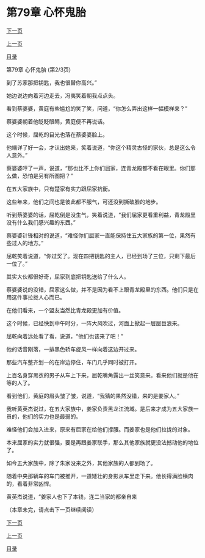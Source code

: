 <h1>第79章   心怀鬼胎</h1>
            <div><p><a href="./236_%E7%AC%AC79%E7%AB%A0_%E5%BF%83%E6%80%80%E9%AC%BC%E8%83%8E.md">下一页</a></p><p><a href="./234_%E7%AC%AC79%E7%AB%A0_%E5%BF%83%E6%80%80%E9%AC%BC%E8%83%8E.md">上一页</a></p><p><a href="../">目录</a></p></div>
            <div><p>第79章   心怀鬼胎 (第2/3页)</p><p>到了苏家那把钥匙，我也很替你高兴。”</p><p>她边说边向着河边走去，冯夷笑着朝我点点头。</p><p>看到蔡婆婆，黄庭有些尴尬的笑了笑，问道，“你怎么弄出这样一幅模样来？”</p><p>蔡婆婆朝着他眨眨眼睛，黄庭便不再说话。</p><p>这个时候，屈乾的目光也落在蔡婆婆脸上。</p><p>他端详了好一会，才认出她来，笑着说道，“你这个精灵古怪的家伙，总是这么令人意外。”</p><p>蔡婆婆哼了一声，说道，“那也比不上你们屈家，连青龙殿都不看在眼里。你们那么做，恐怕是另有所图把？”</p><p>在五大家族中，只有楚家有实力跟屈家抗衡。</p><p>这些年来，他们之间也是彼此都不服气，可还没到撕破脸的地步。</p><p>听到蔡婆婆的话，屈乾倒是没生气，笑着说道，“我们屈家更看重利益，青龙殿里没有什么我们感兴趣的东西。”</p><p>蔡婆婆针锋相对的说道，“难怪你们屈家一直能保持住五大家族的第一位，果然有些过人的地方。”</p><p>屈乾笑着说道，“你过奖了。现在四把钥匙的主人，已经到场了三位，只剩下最后一位了。”</p><p>其实大伙都很好奇，屈家到底把钥匙送给了什么人。</p><p>蔡婆婆说的没错，屈家这么做，并不是因为看不上眼青龙殿里的东西。他们只是在用这件事拉拢人心而已。</p><p>在他们看来，一个盟友当然比青龙殿更加有价值。</p><p>这个时候，已经快到中午时分，一阵大风吹过，河面上掀起一层层巨浪来。</p><p>屈乾向着远处看了看，说道，“他们也该来了吧！”</p><p>他的话音刚落，一排黑色轿车旋风一样向着这边开过来。</p><p>那些汽车整齐划一的在岸边停住，车门几乎同时被打开。</p><p>上百名身穿黑衣的男子从车上下来，屈乾嘴角露出一丝笑意来。看来他们就是他在等的人了。</p><p>看到他们，黄庭的眉头皱了皱，说道，“我猜的果然没错，来的是姜家人。”</p><p>我听黄英杰说过，在五大家族中，姜家负责黑龙江流域。是后来才成为五大家族一员的，他们的实力也是最弱的。</p><p>难怪他们会加入进来，原来有屈家在给他们撑腰。而姜家也是他们拉拢的对象。</p><p>本来屈家的实力就很强，要是再跟姜家联手，那么其他家族就更没法撼动他的地位了。</p><p>如今五大家族中，除了朱家没来之外，其他家族的人都到场了。</p><p>随着中央那辆车的车门被推开，一道矮壮的身影从车里走下来。他长得满脸横肉的，看着非常凶悍。</p><p>黄英杰说道，“姜家人也下了本钱，连二当家的都亲自来</p><p>（本章未完，请点击下一页继续阅读）</p></div>
            <div><p><a href="./236_%E7%AC%AC79%E7%AB%A0_%E5%BF%83%E6%80%80%E9%AC%BC%E8%83%8E.md">下一页</a></p><p><a href="./234_%E7%AC%AC79%E7%AB%A0_%E5%BF%83%E6%80%80%E9%AC%BC%E8%83%8E.md">上一页</a></p><p><a href="../">目录</a></p></div>